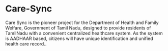 # Care-Sync
Care Sync is the pioneer project for the Department of Health and Family Welfare, Government of Tamil Nadu, designed to provide residents of TamilNadu with a convenient centralized healthcare system. As the system is AADHAAR based, citizens will have unique identification and unified health care record..
